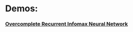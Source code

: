 # Demos: 

### [Overcomplete Recurrent Infomax Neural Network](./OvercompleteRecurrentInfomaxNeuralNetwork.md)
